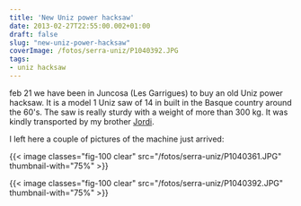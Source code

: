 ```yaml
---
title: 'New Uniz power hacksaw'
date: 2013-02-27T22:55:00.002+01:00
draft: false
slug: "new-uniz-power-hacksaw"
coverImage: /fotos/serra-uniz/P1040392.JPG
tags: 
- uniz hacksaw
---
```



feb 21 we have been in Juncosa (Les Garrigues) to buy an old Uniz power hacksaw. It is a model 1 Uniz saw of 14 in built in the Basque country around the 60's. The saw is really sturdy with a weight of more than 300 kg. It was kindly transported by my brother [Jordi](http://www.argotphoto.com/).  
  
I left here a couple of pictures of the machine just arrived:  
  


{{< image classes="fig-100 clear"  src="/fotos/serra-uniz/P1040361.JPG" thumbnail-with="75%" >}}

  


{{< image classes="fig-100 clear"  src="/fotos/serra-uniz/P1040392.JPG" thumbnail-with="75%" >}}